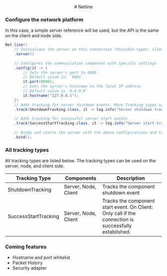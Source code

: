 <div align="center">
# Netline
</div>

### Configure the network platform
In this case, a simple server reference will be used, but the API is the same on the client and node side.
```java
Net.line()
    // Initializes the server on this connection (Possible types: client, node)
    .server()
    
    // Configures the communication component with specific settings
    .config(it -> {
        // Sets the server's port to 8080
        // Default value is: `9091`
        it.port(8080);
        // Sets the server's hostname to the local IP address
        // Default value is `0.0.0.0`
        it.hostname("127.0.0.1");
    })
    // Adds tracking for server shutdown events. More Tracking types are be listed below
    .track(ShutdownTracking.class, it -> log.info("Server shutdown tracking: {}", it))
        
    // Adds tracking for successful server start events
    .track(SuccessStartTracking.class, it -> log.info("Server start tracking: {}", it))
        
    // Binds and starts the server with the above configurations and tracking settings
    .bind();

```
### All tracking types
All tracking types are listed below. The tracking types can be used on the server, node, and client side.

| Tracking Type        | Components           | Description                                                                                           |
|----------------------|----------------------|-------------------------------------------------------------------------------------------------------|
| ShutdownTracking     | Server, Node, Client | Tracks the component shutdown event                                                                   |
| SuccessStartTracking | Server, Node, Client | Tracks the component start event. On Client: Only call if the connection is successfully established. |

### Coming features

- Hostname and port whitelist 
- Packet History
- Security adapter